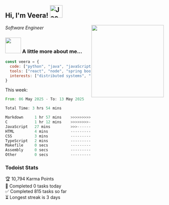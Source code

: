 <h2> Hi, I'm Veera! <img src="https://raw.githubusercontent.com/Tarikul-Islam-Anik/Animated-Fluent-Emojis/master/Emojis/Activities/Jack-O-Lantern.png" alt="Jack-O-Lantern" width="40" height="40" /></h2>
<img align='right' src="https://user-images.githubusercontent.com/74038190/213911110-aedbef38-a29f-4b6b-a65c-11608b4f75a5.gif" width="230">
<p><em>Software Engineer</em></p>


### <img src="https://user-images.githubusercontent.com/74038190/216656963-09118229-8a9e-4af0-910c-c37f35f2e210.gif" width="50"> A little more about me...  

```javascript
const veera = {
  code: ["python", "java", "javaScript", "typeScript", "c++"],
  tools: ["react", "node", "spring boot", "docker", "next.JS", "aws"],
  interests: ["distributed systems", "enterprise software", "parallel computing", "cloud computing", "machine learning", "AI"]
}
```
This week:
<!--START_SECTION:waka-->

```rust
From: 06 May 2025 - To: 13 May 2025

Total Time: 3 hrs 54 mins

Markdown     1 hr 57 mins    >>>>>>>>>>>>>------------   50.28 %
C            1 hr 12 mins    >>>>>>>>-----------------   31.11 %
JavaScript   27 mins         >>>----------------------   11.94 %
HTML         4 mins          -------------------------   01.93 %
CSS          3 mins          -------------------------   01.30 %
TypeScript   2 mins          -------------------------   00.87 %
Makefile     0 secs          -------------------------   00.41 %
Assembly     0 secs          -------------------------   00.02 %
Other        0 secs          -------------------------   00.02 %
```

<!--END_SECTION:waka-->


### Todoist Stats

<!-- TODO-IST:START -->
🏆  10,794 Karma Points           
🌸  Completed 0 tasks today           
✅  Completed 815 tasks so far           
⏳  Longest streak is 3 days
<!-- TODO-IST:END -->
<!--
Profile views:
[![](https://visitcount.itsvg.in/api?id=veeravivekt&label=Profile%20Views&color=1&icon=2&pretty=false)](https://visitcount.itsvg.in)
-->
